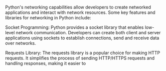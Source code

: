 Python's networking capabilities allow developers to create networked applications and interact with network resources. Some key features and libraries for networking in Python include:

Socket Programming: Python provides a socket library that enables low-level network communication. Developers can create both client and server applications using sockets to establish connections, send and receive data over networks.

Requests Library: The requests library is a popular choice for making HTTP requests. It simplifies the process of sending HTTP/HTTPS requests and handling responses, making it easier to
